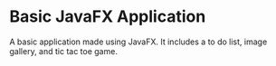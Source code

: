 # Basic JavaFX Application
A basic application made using JavaFX. It includes a to do list, image gallery, and tic tac toe game.
